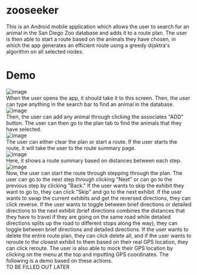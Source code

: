 # zooseeker
This is an Android mobile application which allows the user to search for an animal in the San Diego Zoo database and adds it to a route plan. The user is then able to start a route based on the animals they have chosen, in which the app generates an efficient route using a greedy dijsktra's algorithm on all selected nodes.

# Demo
![image](https://user-images.githubusercontent.com/59634395/178122225-6dd3c077-1bce-43bf-93e9-38962d263540.png)<br />
When the user opens the app, it should take it to this screen. Then, the user can type anything in the search bar to find an animal in the database.<br />
![image](https://user-images.githubusercontent.com/59634395/178122254-a48abccd-fbfb-4942-b540-0b8eb1deabf6.png)<br />
Then, the user can add any animal through clicking the associates "ADD" button. The user can then go to the plan tab to find the animals that they have selected.<br />
![image](https://user-images.githubusercontent.com/59634395/178122303-66a35123-9669-4001-99e0-a67c1a111158.png)<br />
The user can either clear the plan or start a route. If the user starts the route, it will take the user to the route summary page.<br />
![image](https://user-images.githubusercontent.com/59634395/178122325-96097d77-2a3a-4daa-9c03-2d7535893eca.png)<br />
Here, it shows a route summary based on distances between each step.<br />
![image](https://user-images.githubusercontent.com/59634395/178122342-09d9c8da-30c5-4806-a14d-dfee13bea5af.png)<br />
Now, the user can start the route through stepping through the plan. The user can go to the next step through clicking "Next" or can go to the previous step by clicking "Back." If the user wants to skip the exhibit they want to go to, they can click "Skip" and go to the next exhibit. If the user wants to swap the current exhibits and get the reversed directions, they can click reverse. If the user wants to toggle between brief directions or detailed directions to the next exhibit (brief directions combines the distances that they have to travel if they are going on the same road while detailed directions splits up the road to different stops along the way), they can toggle between brief directions and detailed directions. If the user wants to delete the entire route plan, they can click delete all, and if the user wants to reroute to the closest exhibit to them based on their real GPS location, they can click reroute. The user is also able to mock their GPS location by clicking on the menu at the top and inputting GPS coordinates. The following is a demo based on these actions.<br />
TO BE FILLED OUT LATER
